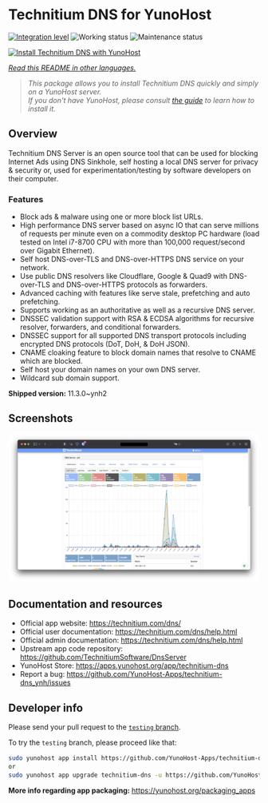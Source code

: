 <!--
N.B.: This README was automatically generated by <https://github.com/YunoHost/apps/tree/master/tools/readme_generator>
It shall NOT be edited by hand.
-->

# Technitium DNS for YunoHost

[![Integration level](https://dash.yunohost.org/integration/technitium-dns.svg)](https://dash.yunohost.org/appci/app/technitium-dns) ![Working status](https://ci-apps.yunohost.org/ci/badges/technitium-dns.status.svg) ![Maintenance status](https://ci-apps.yunohost.org/ci/badges/technitium-dns.maintain.svg)

[![Install Technitium DNS with YunoHost](https://install-app.yunohost.org/install-with-yunohost.svg)](https://install-app.yunohost.org/?app=technitium-dns)

*[Read this README in other languages.](./ALL_README.md)*

> *This package allows you to install Technitium DNS quickly and simply on a YunoHost server.*  
> *If you don't have YunoHost, please consult [the guide](https://yunohost.org/install) to learn how to install it.*

## Overview

Technitium DNS Server is an open source tool that can be used for blocking Internet Ads using DNS Sinkhole, self hosting a local DNS server for privacy & security or, used for experimentation/testing by software developers on their computer.

### Features

- Block ads & malware using one or more block list URLs.
- High performance DNS server based on async IO that can serve millions of requests per minute even on a commodity desktop PC hardware (load tested on Intel i7-8700 CPU with more than 100,000 request/second over Gigabit Ethernet).
- Self host DNS-over-TLS and DNS-over-HTTPS DNS service on your network.
- Use public DNS resolvers like Cloudflare, Google & Quad9 with DNS-over-TLS and DNS-over-HTTPS protocols as forwarders.
- Advanced caching with features like serve stale, prefetching and auto prefetching.
- Supports working as an authoritative as well as a recursive DNS server.
- DNSSEC validation support with RSA & ECDSA algorithms for recursive resolver, forwarders, and conditional forwarders.
- DNSSEC support for all supported DNS transport protocols including encrypted DNS protocols (DoT, DoH, & DoH JSON).
- CNAME cloaking feature to block domain names that resolve to CNAME which are blocked.
- Self host your domain names on your own DNS server.
- Wildcard sub domain support.


**Shipped version:** 11.3.0~ynh2

## Screenshots

![Screenshot of Technitium DNS](./doc/screenshots/example.jpg)

## Documentation and resources

- Official app website: <https://technitium.com/dns/>
- Official user documentation: <https://technitium.com/dns/help.html>
- Official admin documentation: <https://technitium.com/dns/help.html>
- Upstream app code repository: <https://github.com/TechnitiumSoftware/DnsServer>
- YunoHost Store: <https://apps.yunohost.org/app/technitium-dns>
- Report a bug: <https://github.com/YunoHost-Apps/technitium-dns_ynh/issues>

## Developer info

Please send your pull request to the [`testing` branch](https://github.com/YunoHost-Apps/technitium-dns_ynh/tree/testing).

To try the `testing` branch, please proceed like that:

```bash
sudo yunohost app install https://github.com/YunoHost-Apps/technitium-dns_ynh/tree/testing --debug
or
sudo yunohost app upgrade technitium-dns -u https://github.com/YunoHost-Apps/technitium-dns_ynh/tree/testing --debug
```

**More info regarding app packaging:** <https://yunohost.org/packaging_apps>
